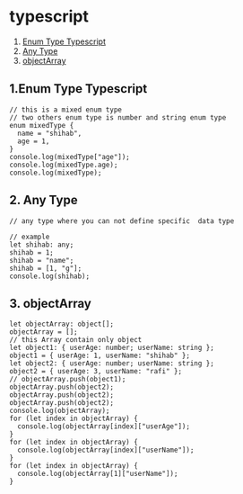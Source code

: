 # typescript

1. [Enum Type Typescript](#1-Enum-Type-Typescript)
2. [Any Type](#2-Any-Type)
3. [objectArray](#3-object-array)

## 1.Enum Type Typescript

```
// this is a mixed enum type
// two others enum type is number and string enum type
enum mixedType {
  name = "shihab",
  age = 1,
}
console.log(mixedType["age"]);
console.log(mixedType.age);
console.log(mixedType);

```

## 2. Any Type

```
// any type where you can not define specific  data type

// example
let shihab: any;
shihab = 1;
shihab = "name";
shihab = [1, "g"];
console.log(shihab);

```

## 3. objectArray

```
let objectArray: object[];
objectArray = [];
// this Array contain only object
let object1: { userAge: number; userName: string };
object1 = { userAge: 1, userName: "shihab" };
let object2: { userAge: number; userName: string };
object2 = { userAge: 3, userName: "rafi" };
// objectArray.push(object1);
objectArray.push(object2);
objectArray.push(object2);
objectArray.push(object2);
console.log(objectArray);
for (let index in objectArray) {
  console.log(objectArray[index]["userAge"]);
}
for (let index in objectArray) {
  console.log(objectArray[index]["userName"]);
}
for (let index in objectArray) {
  console.log(objectArray[1]["userName"]);
}

```
